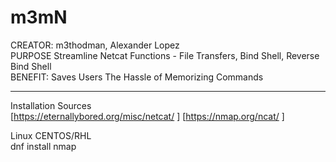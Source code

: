 # m3mN

CREATOR: m3thodman, Alexander Lopez  
PURPOSE Streamline Netcat Functions - File Transfers, Bind Shell, Reverse Bind Shell  
BENEFIT: Saves Users The Hassle of Memorizing Commands  

**************************************************************

Installation Sources  
[https://eternallybored.org/misc/netcat/  ]
[https://nmap.org/ncat/  ]

Linux CENTOS/RHL  
dnf install nmap  
